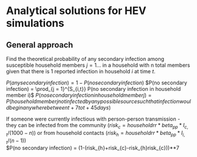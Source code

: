 # Analytical solutions for HEV simulations

## General approach
Find the theoretical probability of any secondary infection among susceptible household members $j=1...$ in a household with n total members given that there is 1 reported infection in household $i$ at time $t$.  

$P(any secondary infection) = 1 - P(no secondary infection)$
$P(no secondary infection) = \prod_{j = 1}^{S_{i,t}} P(no secondary infection in household member i)$
$P(no secondary infection in household member j) = P(household member j not infected by any possible source such that infection would begin anywhere between t+7 to t+45 days)$

If someone were currently infectious with person-person transmission - they can be infected from the community ($risk_{c} = household rr*beta_{pp}*I_{c,t}/(1000-n)$) or from household contacts ($risk_{h} = household rr*beta_{pp}*I_{i,t}/(n-1)$)  
$P(no secondary infection) = (1-(risk_{h}+risk_{c}-risk_{h}risk_{c}))**7